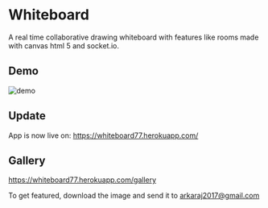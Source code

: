 # Whiteboard
A real time collaborative drawing whiteboard with features like rooms made with canvas html 5 and socket.io.

## Demo
![demo](https://user-images.githubusercontent.com/55324916/103548861-6a617980-4ecc-11eb-9d60-2f09260108e5.gif)

## Update

App is now live on: https://whiteboard77.herokuapp.com/

## Gallery

https://whiteboard77.herokuapp.com/gallery

To get featured, download the image and send it to arkaraj2017@gmail.com
